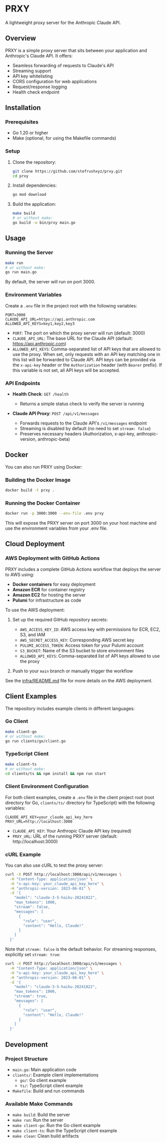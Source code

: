 # PRXY

A lightweight proxy server for the Anthropic Claude API.

## Overview

PRXY is a simple proxy server that sits between your application and Anthropic's Claude API. It offers:

- Seamless forwarding of requests to Claude's API
- Streaming support
- API key whitelisting
- CORS configuration for web applications
- Request/response logging
- Health check endpoint

## Installation

### Prerequisites

- Go 1.20 or higher
- Make (optional, for using the Makefile commands)

### Setup

1. Clone the repository:

   ```bash
   git clone https://github.com/stefrushxyz/prxy.git
   cd prxy
   ```

2. Install dependencies:

   ```bash
   go mod download
   ```

3. Build the application:
   ```bash
   make build
   # or without make:
   go build -o bin/prxy main.go
   ```

## Usage

### Running the Server

```bash
make run
# or without make:
go run main.go
```

By default, the server will run on port 3000.

### Environment Variables

Create a `.env` file in the project root with the following variables:

```
PORT=3000
CLAUDE_API_URL=https://api.anthropic.com
ALLOWED_API_KEYS=key1,key2,key3
```

- `PORT`: The port on which the proxy server will run (default: 3000)
- `CLAUDE_API_URL`: The base URL for the Claude API (default: https://api.anthropic.com)
- `ALLOWED_API_KEYS`: Comma-separated list of API keys that are allowed to use the proxy. When set, only requests with an API key matching one in this list will be forwarded to Claude API. API keys can be provided via the `x-api-key` header or the `Authorization` header (with `Bearer` prefix). If this variable is not set, all API keys will be accepted.

### API Endpoints

- **Health Check**: `GET /health`

  - Returns a simple status check to verify the server is running

- **Claude API Proxy**: `POST /api/v1/messages`
  - Forwards requests to the Claude API's `/v1/messages` endpoint
  - Streaming is disabled by default (no need to set `stream: false`)
  - Preserves necessary headers (Authorization, x-api-key, anthropic-version, anthropic-beta)

## Docker

You can also run PRXY using Docker:

### Building the Docker Image

```bash
docker build -t prxy .
```

### Running the Docker Container

```bash
docker run -p 3000:3000 --env-file .env prxy
```

This will expose the PRXY server on port 3000 on your host machine and use the environment variables from your .env file.

## Cloud Deployment

### AWS Deployment with GitHub Actions

PRXY includes a complete GitHub Actions workflow that deploys the server to AWS using:

- **Docker containers** for easy deployment
- **Amazon ECR** for container registry
- **Amazon EC2** for hosting the server
- **Pulumi** for infrastructure as code

To use the AWS deployment:

1. Set up the required GitHub repository secrets:

   - `AWS_ACCESS_KEY_ID`: AWS access key with permissions for ECR, EC2, S3, and IAM
   - `AWS_SECRET_ACCESS_KEY`: Corresponding AWS secret key
   - `PULUMI_ACCESS_TOKEN`: Access token for your Pulumi account
   - `S3_BUCKET`: Name of the S3 bucket to store environment files
   - `ALLOWED_API_KEYS`: Comma-separated list of API keys allowed to use the proxy

2. Push to your `main` branch or manually trigger the workflow

See the [infra/README.md](infra/README.md) file for more details on the AWS deployment.

## Client Examples

The repository includes example clients in different languages:

### Go Client

```bash
make client-go
# or without make:
go run clients/go/client.go
```

### TypeScript Client

```bash
make client-ts
# or without make:
cd clients/ts && npm install && npm run start
```

### Client Environment Configuration

For both client examples, create a `.env` file in the client project root (root directory for Go, `clients/ts/` directory for TypeScript) with the following variables:

```
CLAUDE_API_KEY=your_claude_api_key_here
PRXY_URL=http://localhost:3000
```

- `CLAUDE_API_KEY`: Your Anthropic Claude API key (required)
- `PRXY_URL`: URL of the running PRXY server (default: http://localhost:3000)

### cURL Example

You can also use cURL to test the proxy server:

```bash
curl -X POST http://localhost:3000/api/v1/messages \
  -H "Content-Type: application/json" \
  -H "x-api-key: your_claude_api_key_here" \
  -H "anthropic-version: 2023-06-01" \
  -d '{
    "model": "claude-3-5-haiku-20241022",
    "max_tokens": 1000,
    "stream": false,
    "messages": [
      {
        "role": "user",
        "content": "Hello, Claude!"
      }
    ]
  }'
```

Note that `stream: false` is the default behavior. For streaming responses, explicitly set `stream: true`:

```bash
curl -X POST http://localhost:3000/api/v1/messages \
  -H "Content-Type: application/json" \
  -H "x-api-key: your_claude_api_key_here" \
  -H "anthropic-version: 2023-06-01" \
  -d '{
    "model": "claude-3-5-haiku-20241022",
    "max_tokens": 1000,
    "stream": true,
    "messages": [
      {
        "role": "user",
        "content": "Hello, Claude!"
      }
    ]
  }'
```

## Development

### Project Structure

- `main.go`: Main application code
- `clients/`: Example client implementations
  - `go/`: Go client example
  - `ts/`: TypeScript client example
- `Makefile`: Build and run commands

### Available Make Commands

- `make build`: Build the server
- `make run`: Run the server
- `make client-go`: Run the Go client example
- `make client-ts`: Run the TypeScript client example
- `make clean`: Clean build artifacts
